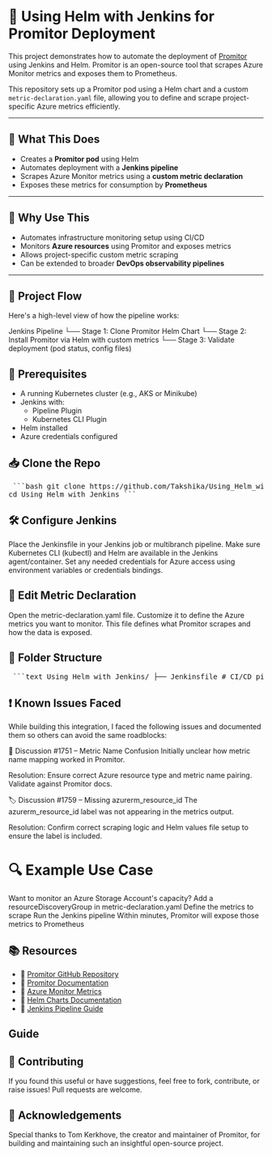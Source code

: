 # 🚀 Using Helm with Jenkins for Promitor Deployment

This project demonstrates how to automate the deployment of [Promitor](https://github.com/tomkerkhove/promitor) using Jenkins and Helm. Promitor is an open-source tool that scrapes Azure Monitor metrics and exposes them to Prometheus.

This repository sets up a Promitor pod using a Helm chart and a custom `metric-declaration.yaml` file, allowing you to define and scrape project-specific Azure metrics efficiently.

---

## 🧠 What This Does

- Creates a **Promitor pod** using Helm
- Automates deployment with a **Jenkins pipeline**
- Scrapes Azure Monitor metrics using a **custom metric declaration**
- Exposes these metrics for consumption by **Prometheus**

---

## 🎯 Why Use This

- Automates infrastructure monitoring setup using CI/CD
- Monitors **Azure resources** using Promitor and exposes metrics
- Allows project-specific custom metric scraping
- Can be extended to broader **DevOps observability pipelines**

---

## 🧭 Project Flow

Here's a high-level view of how the pipeline works:

Jenkins Pipeline
└── Stage 1: Clone Promitor Helm Chart
└── Stage 2: Install Promitor via Helm with custom metrics
└── Stage 3: Validate deployment (pod status, config files)

## 🔧 Prerequisites

- A running Kubernetes cluster (e.g., AKS or Minikube)
- Jenkins with:
  - Pipeline Plugin
  - Kubernetes CLI Plugin
- Helm installed
- Azure credentials configured

## 📥 Clone the Repo
<pre> ```bash git clone https://github.com/Takshika/Using_Helm_with_Jenkins.git 
cd Using_Helm_with_Jenkins ``` </pre>


## 🛠 Configure Jenkins
Place the Jenkinsfile in your Jenkins job or multibranch pipeline.
Make sure Kubernetes CLI (kubectl) and Helm are available in the Jenkins agent/container.
Set any needed credentials for Azure access using environment variables or credentials bindings.

## 🧾 Edit Metric Declaration
Open the metric-declaration.yaml file.
Customize it to define the Azure metrics you want to monitor.
This file defines what Promitor scrapes and how the data is exposed.

## 📁 Folder Structure
<pre> ```text Using_Helm_with_Jenkins/ ├── Jenkinsfile # CI/CD pipeline stages ├── metric-declaration.yaml # Azure-specific metric definitions ├── helm-deploy.sh # Shell script for Helm actions ``` </pre>

## ❗ Known Issues Faced
While building this integration, I faced the following issues and documented them so others can avoid the same roadblocks:

🔎 Discussion #1751 – Metric Name Confusion
Initially unclear how metric name mapping worked in Promitor.

Resolution: Ensure correct Azure resource type and metric name pairing. Validate against Promitor docs.

🏷️ Discussion #1759 – Missing azurerm_resource_id
The azurerm_resource_id label was not appearing in the metrics output.

Resolution: Confirm correct scraping logic and Helm values file setup to ensure the label is included.


# 🔍 Example Use Case
Want to monitor an Azure Storage Account's capacity?
Add a resourceDiscoveryGroup in metric-declaration.yaml
Define the metrics to scrape
Run the Jenkins pipeline
Within minutes, Promitor will expose those metrics to Prometheus

## 📚 Resources
- 📘 [Promitor GitHub Repository](https://github.com/tomkerkhove/promitor)
- 📘 [Promitor Documentation](https://promitor.io/)
- 📘 [Azure Monitor Metrics](https://learn.microsoft.com/en-us/azure/azure-monitor/essentials/metrics)
- 📘 [Helm Charts Documentation](https://helm.sh/docs/)
- 📘 [Jenkins Pipeline Guide](https://www.jenkins.io/doc/book/pipeline/)

## Guide

## 🙌 Contributing
If you found this useful or have suggestions, feel free to fork, contribute, or raise issues! Pull requests are welcome.

## 🙏 Acknowledgements
Special thanks to Tom Kerkhove, the creator and maintainer of Promitor, for building and maintaining such an insightful open-source project.